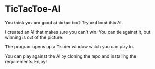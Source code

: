 # TicTacToe-AI

You think you are good at tic tac toe? Try and beat this AI.

I created an AI that makes sure you can't win. You can tie against it, but winning is out of the picture.

The program opens up a Tkinter window which you can play in.

You can play against the AI by cloning the repo and installing the requirements.
Enjoy!
